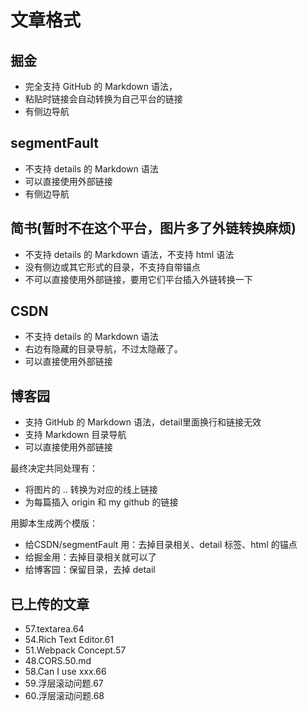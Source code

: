 # 文章格式
## 掘金
- 完全支持 GitHub 的 Markdown 语法，
- 粘贴时链接会自动转换为自己平台的链接
- 有侧边导航

## segmentFault
- 不支持 details 的 Markdown 语法
- 可以直接使用外部链接
- 有侧边导航

## 简书(暂时不在这个平台，图片多了外链转换麻烦)
- 不支持 details 的 Markdown 语法，不支持 html 语法
- 没有侧边或其它形式的目录，不支持自带锚点
- 不可以直接使用外部链接，要用它们平台插入外链转换一下

## CSDN
- 不支持 details 的 Markdown 语法
- 右边有隐藏的目录导航，不过太隐蔽了。
- 可以直接使用外部链接

## 博客园
- 支持 GitHub 的 Markdown 语法，detail里面换行和链接无效
- 支持 Markdown 目录导航
- 可以直接使用外部链接

最终决定共同处理有：
- 将图片的 .. 转换为对应的线上链接
- 为每篇插入 origin 和 my github 的链接

用脚本生成两个模版：
- 给CSDN/segmentFault 用：去掉目录相关、detail 标签、html 的锚点
- 给掘金用：去掉目录相关就可以了
- 给博客园：保留目录，去掉 detail

## 已上传的文章
- 57.textarea.64
- 54.Rich Text Editor.61
- 51.Webpack Concept.57
- 48.CORS.50.md
- 58.Can I use xxx.66
- 59.浮层滚动问题.67
- 60.浮层滚动问题.68
